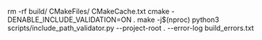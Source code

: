 rm -rf build/ CMakeFiles/ CMakeCache.txt
cmake -DENABLE_INCLUDE_VALIDATION=ON .
make -j$(nproc)
python3 scripts/include_path_validator.py --project-root . --error-log build_errors.txt
